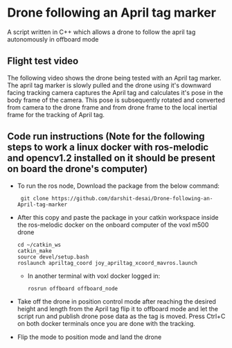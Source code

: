 # Drone following an April tag marker
 A script written in C++ which allows a drone to follow the april tag autonomously in offboard mode
 
 ## Flight test video
 
 The following video shows the drone being tested with an April tag marker. The april tag marker is slowly pulled and the drone using it's downward facing tracking camera captures the April tag and calculates it's pose in the body frame of the camera. This pose is subsequently rotated and converted from camera to the drone frame and from drone frame to the local inertial frame for the tracking of April tag.
 
 
 
 ## Code run instructions (Note for the following steps to work a linux docker with ros-melodic and opencv1.2 installed on it should be present on board the drone's computer)
 
   * To run the ros node, Download the package from the below command:
 
          git clone https://github.com/darshit-desai/Drone-following-an-April-tag-marker
      
  * After this copy and paste the package in your catkin workspace inside the ros-melodic docker on the onboard computer of the voxl m500 drone  

        cd ~/catkin_ws
        catkin_make
        source devel/setup.bash
        roslaunch apriltag_coord joy_apriltag_xcoord_mavros.launch
    * In another terminal with voxl docker logged in:    
          
          rosrun offboard offboard_node

  * Take off the drone in position control mode after reaching the desired height and length from the April tag flip it to offboard mode and let the script run and publish drone pose data as the tag is moved. Press Ctrl+C on both docker terminals once you are done with the tracking.
  * Flip the mode to position mode and land the drone
